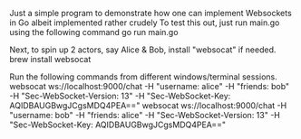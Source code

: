 Just a simple program to demonstrate how one can implement Websockets in Go albeit implemented rather crudely
To test this out, just run main.go using the following command 
go run main.go

Next, to spin up 2 actors, say Alice & Bob, install "websocat" if needed.
brew install websocat

Run the following commands from different windows/terminal sessions.
websocat ws://localhost:9000/chat -H "username: alice" -H "friends: bob" -H "Sec-WebSocket-Version: 13" -H "Sec-WebSocket-Key: AQIDBAUGBwgJCgsMDQ4PEA=="
websocat ws://localhost:9000/chat -H "username: bob" -H "friends: alice" -H "Sec-WebSocket-Version: 13" -H "Sec-WebSocket-Key: AQIDBAUGBwgJCgsMDQ4PEA=="
